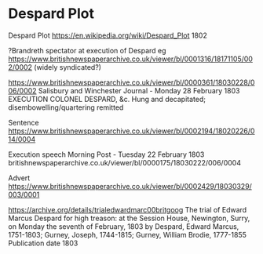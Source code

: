 # Despard Plot



Despard Plot https://en.wikipedia.org/wiki/Despard_Plot 1802  

?Brandreth spectator at execution of Despard eg https://www.britishnewspaperarchive.co.uk/viewer/bl/0001316/18171105/002/0002 (widely syndicated?)

https://www.britishnewspaperarchive.co.uk/viewer/bl/0000361/18030228/006/0002
Salisbury and Winchester Journal - Monday 28 February 1803
EXECUTION COLONEL DESPARD, &c. 
Hung and decapitated; disembowelling/quartering remitted

Sentence
https://www.britishnewspaperarchive.co.uk/viewer/bl/0002194/18020226/014/0004


Execution speech
Morning Post - Tuesday 22 February 1803
britishnewspaperarchive.co.uk/viewer/bl/0000175/18030222/006/0004


Advert
https://www.britishnewspaperarchive.co.uk/viewer/bl/0002429/18030329/003/0001

https://archive.org/details/trialedwardmarc00britgoog
The trial of Edward Marcus Despard for high treason: at the Session House, Newington, Surry, on Monday the seventh of February, 1803
by Despard, Edward Marcus, 1751-1803; Gurney, Joseph, 1744-1815; Gurney, William Brodie, 1777-1855
Publication date 1803
